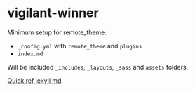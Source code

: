 # vigilant-winner

Minimum setup for remote_theme:

- `_config.yml` with `remote_theme` and `plugins`
- `index.md`

Will be included `_includes`, `_layouts`, `_sass` and `assets` folders.

[Quick ref jekyll md](https://gist.github.com/roachhd/779fa77e9b90fe945b0c)

